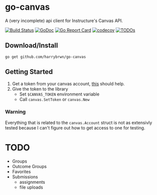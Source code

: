 # go-canvas
A (very incomplete) api client for Instructure's Canvas API.

[![Build Status](https://travis-ci.com/harrybrwn/go-canvas.svg?branch=master)](https://travis-ci.com/harrybrwn/go-canvas)
[![GoDoc](https://godoc.org/github.com/github.com/harrybrwn/go-canvas?status.svg)](https://pkg.go.dev/github.com/harrybrwn/go-canvas?tab=doc)
[![Go Report Card](https://goreportcard.com/badge/github.com/harrybrwn/go-canvas)](https://goreportcard.com/report/github.com/harrybrwn/go-canvas)
[![codecov](https://codecov.io/gh/harrybrwn/go-canvas/branch/master/graph/badge.svg)](https://codecov.io/gh/harrybrwn/go-canvas)
[![TODOs](https://badgen.net/https/api.tickgit.com/badgen/github.com/harrybrwn/go-canvas)](https://www.tickgit.com/browse?repo=github.com/harrybrwn/go-canvas)

## Download/Install
```
go get github.com/harrybrwn/go-canvas
```

## Getting Started
1. Get a token from your canvas account, [this](https://community.canvaslms.com/docs/DOC-16005-42121018197) should help.
2. Give the token to the library
    * Set `$CANVAS_TOKEN` environment variable
    * Call `canvas.SetToken` or `canvas.New`

### Warning
Everything that is related to the `canvas.Account` struct is not as extensivly tested because I can't figure out how to get access to one for testing.

# TODO
* Groups
* Outcome Groups
* Favorites
* Submissions
    * assignments
    * file uploads
